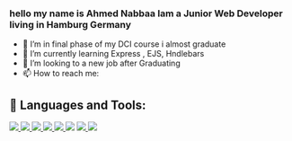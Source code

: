 ### hello my name is Ahmed Nabbaa Iam a Junior Web Developer living in Hamburg Germany

<!--
**anabbaa/anabbaa** is a ✨ _special_ ✨ repository because its `README.md` (this file) appears on your GitHub profile.

Here are some ideas to get you started:


-->
- 🔭 I’m in final phase of my DCI course i almost graduate
- 🌱 I’m currently learning Express , EJS, Hndlebars
- 👯 I’m looking to a new job after Graduating
- 📫 How to reach me:


## 🚀 Languages and Tools:
<p align="left"> 
    <a href="https://reactjs.org/" target="_blank"> <img src="https://img.icons8.com/color/48/000000/react-native.png"/> </a>
    <a href="https://developer.mozilla.org/en-US/docs/Web/JavaScript" target="_blank"> <img src="https://img.icons8.com/color/48/000000/javascript.png"/> </a> 
    <a href="https://www.w3.org/html/" target="_blank"> <img src="https://img.icons8.com/color/48/000000/html-5.png"/> </a> 
    <a href="https://www.w3schools.com/css/" target="_blank"> <img src="https://img.icons8.com/color/48/000000/css3.png"/> </a> 
    <a href="https://getbootstrap.com" target="_blank"> <img src="https://img.icons8.com/color/48/000000/bootstrap.png"/> </a> 
    <a href="https://sass.com" target="_blank">  <img src="https://img.icons8.com/color/48/000000/sass.png"   /></a> 
    <a href="https://expressjs.com/en/guide/migrating-4.html" target="_blank"> <img src="https://www.google.com/url?sa=i&url=https%3A%2F%2Fwww.png.pngwing.com%2Fen%2Fsearch%3Fq%3Dexpressjs&psig=AOvVaw3b0zmYAnx2DKDoO3OxHfXu&ust=1632311686620000&source=images&cd=vfe&ved=0CAsQjRxqFwoTCKC06YeBkPMCFQAAAAAdAAAAABAL .png"/> </a> 
    <a style="padding-right:8px;" href="https://nodejs.org" target="_blank"> <img src="https://img.icons8.com/color/48/000000/nodejs.png"/> </a> 
    
</p>

